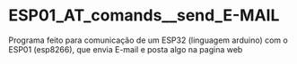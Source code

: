 # ESP01_AT_comands__send_E-MAIL
Programa feito para comunicação de um ESP32 (linguagem arduino) com o ESP01 (esp8266), que envia E-mail e posta algo na pagina web
